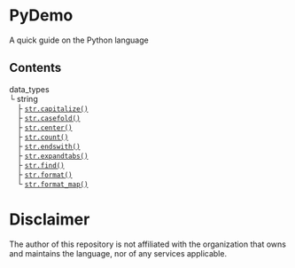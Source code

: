 # PyDemo
A quick guide on the Python language

## Contents
data_types <br />
└ string <br />
  ├ [` str.capitalize() `](<https://github.com/demo-py/PyDemo/blob/main/PyDemo/data_types/string/capitalize().py>) <br />
  ├ [` str.casefold() `](<https://github.com/demo-py/PyDemo/blob/main/PyDemo/data_types/string/casefold().py>) <br />
  ├ [` str.center() `](<https://github.com/demo-py/PyDemo/blob/main/PyDemo/data_types/string/center().py>) <br />
  ├ [` str.count() `](<https://github.com/demo-py/PyDemo/blob/main/PyDemo/data_types/string/count().py>) <br />
  ├ [` str.endswith() `](<https://github.com/demo-py/PyDemo/blob/main/PyDemo/data_types/string/endswith().py>) <br />
  ├ [` str.expandtabs() `](<https://github.com/demo-py/PyDemo/blob/main/PyDemo/data_types/string/expandtabs().py>) <br />
  ├ [` str.find() `](<https://github.com/demo-py/PyDemo/blob/main/PyDemo/data_types/string/find().py>) <br />
  ├ [` str.format() `](<https://github.com/demo-py/PyDemo/blob/main/PyDemo/data_types/string/format().py>) <br />
  └ [` str.format_map() `](<https://github.com/demo-py/PyDemo/blob/main/PyDemo/data_types/string/format_map().py>) <br />

# Disclaimer
The author of this repository is not affiliated with the organization that owns and maintains the language, nor of any services applicable.